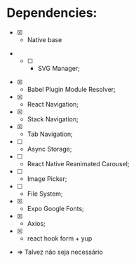 # Dependencies:
- [x] - Native base
- *[ ] - SVG Manager;
- [x] - Babel Plugin Module Resolver;
- [x] - React Navigation;
- [x] - Stack Navigation;
- [x] - Tab Navigation;
- [ ] - Async Storage;
- [ ] - React Native Reanimated Carousel;
- [ ] - Image Picker;
- [ ] - File System;
- [x] - Expo Google Fonts;
- [x] - Axios;
- [x] - react hook form + yup

* => Talvez não seja necessário